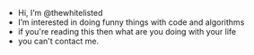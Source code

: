 - Hi, I’m @thewhitelisted
- I’m interested in doing funny things with code and algorithms
- if you're reading this then what are you doing with your life
- you can't contact me.

<!---
thewhitelisted/thewhitelisted is a ✨ special ✨ repository because its `README.md` (this file) appears on your GitHub profile.
You can click the Preview link to take a look at your changes.
--->

